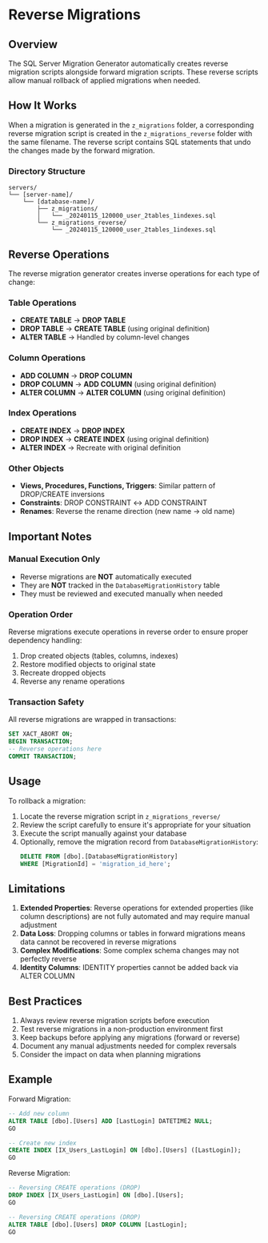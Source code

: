 # Reverse Migrations

## Overview

The SQL Server Migration Generator automatically creates reverse migration scripts alongside forward migration scripts. These reverse scripts allow manual rollback of applied migrations when needed.

## How It Works

When a migration is generated in the `z_migrations` folder, a corresponding reverse migration script is created in the `z_migrations_reverse` folder with the same filename. The reverse script contains SQL statements that undo the changes made by the forward migration.

### Directory Structure
```
servers/
└── [server-name]/
    └── [database-name]/
        ├── z_migrations/
        │   └── _20240115_120000_user_2tables_1indexes.sql
        └── z_migrations_reverse/
            └── _20240115_120000_user_2tables_1indexes.sql
```

## Reverse Operations

The reverse migration generator creates inverse operations for each type of change:

### Table Operations
- **CREATE TABLE** → **DROP TABLE**
- **DROP TABLE** → **CREATE TABLE** (using original definition)
- **ALTER TABLE** → Handled by column-level changes

### Column Operations
- **ADD COLUMN** → **DROP COLUMN**
- **DROP COLUMN** → **ADD COLUMN** (using original definition)
- **ALTER COLUMN** → **ALTER COLUMN** (using original definition)

### Index Operations
- **CREATE INDEX** → **DROP INDEX**
- **DROP INDEX** → **CREATE INDEX** (using original definition)
- **ALTER INDEX** → Recreate with original definition

### Other Objects
- **Views, Procedures, Functions, Triggers**: Similar pattern of DROP/CREATE inversions
- **Constraints**: DROP CONSTRAINT ↔ ADD CONSTRAINT
- **Renames**: Reverse the rename direction (new name → old name)

## Important Notes

### Manual Execution Only
- Reverse migrations are **NOT** automatically executed
- They are **NOT** tracked in the `DatabaseMigrationHistory` table
- They must be reviewed and executed manually when needed

### Operation Order
Reverse migrations execute operations in reverse order to ensure proper dependency handling:
1. Drop created objects (tables, columns, indexes)
2. Restore modified objects to original state
3. Recreate dropped objects
4. Reverse any rename operations

### Transaction Safety
All reverse migrations are wrapped in transactions:
```sql
SET XACT_ABORT ON;
BEGIN TRANSACTION;
-- Reverse operations here
COMMIT TRANSACTION;
```

## Usage

To rollback a migration:

1. Locate the reverse migration script in `z_migrations_reverse/`
2. Review the script carefully to ensure it's appropriate for your situation
3. Execute the script manually against your database
4. Optionally, remove the migration record from `DatabaseMigrationHistory`:
   ```sql
   DELETE FROM [dbo].[DatabaseMigrationHistory]
   WHERE [MigrationId] = 'migration_id_here';
   ```

## Limitations

1. **Extended Properties**: Reverse operations for extended properties (like column descriptions) are not fully automated and may require manual adjustment
2. **Data Loss**: Dropping columns or tables in forward migrations means data cannot be recovered in reverse migrations
3. **Complex Modifications**: Some complex schema changes may not perfectly reverse
4. **Identity Columns**: IDENTITY properties cannot be added back via ALTER COLUMN

## Best Practices

1. Always review reverse migration scripts before execution
2. Test reverse migrations in a non-production environment first
3. Keep backups before applying any migrations (forward or reverse)
4. Document any manual adjustments needed for complex reversals
5. Consider the impact on data when planning migrations

## Example

Forward Migration:
```sql
-- Add new column
ALTER TABLE [dbo].[Users] ADD [LastLogin] DATETIME2 NULL;
GO

-- Create new index
CREATE INDEX [IX_Users_LastLogin] ON [dbo].[Users] ([LastLogin]);
GO
```

Reverse Migration:
```sql
-- Reversing CREATE operations (DROP)
DROP INDEX [IX_Users_LastLogin] ON [dbo].[Users];
GO

-- Reversing CREATE operations (DROP)
ALTER TABLE [dbo].[Users] DROP COLUMN [LastLogin];
GO
```